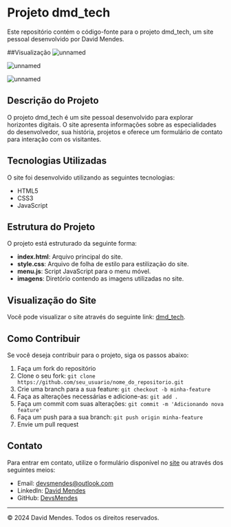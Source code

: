 # Projeto dmd_tech

Este repositório contém o código-fonte para o projeto dmd_tech, um site pessoal desenvolvido por David Mendes.

##Visualização 
![unnamed](https://github.com/DevsMendes/site_perfil/assets/91549193/b440f86c-3dd2-4a85-bbe4-b76173a7665c)

![unnamed](https://github.com/DevsMendes/site_perfil/assets/91549193/2a3005a8-7c96-4c4d-8b8c-31a2c8cce60c)

![unnamed](https://github.com/DevsMendes/site_perfil/assets/91549193/4c9557f8-2d59-44eb-b933-558d309c5f1f)


## Descrição do Projeto

O projeto dmd_tech é um site pessoal desenvolvido para explorar horizontes digitais. O site apresenta informações sobre as especialidades do desenvolvedor, sua história, projetos e oferece um formulário de contato para interação com os visitantes.

## Tecnologias Utilizadas

O site foi desenvolvido utilizando as seguintes tecnologias:

- HTML5
- CSS3
- JavaScript

## Estrutura do Projeto

O projeto está estruturado da seguinte forma:

- **index.html**: Arquivo principal do site.
- **style.css**: Arquivo de folha de estilo para estilização do site.
- **menu.js**: Script JavaScript para o menu móvel.
- **imagens**: Diretório contendo as imagens utilizadas no site.

## Visualização do Site

Você pode visualizar o site através do seguinte link: [dmd_tech](https://devsmendes.github.io/site_perfil/).

## Como Contribuir

Se você deseja contribuir para o projeto, siga os passos abaixo:

1. Faça um fork do repositório
2. Clone o seu fork: `git clone https://github.com/seu_usuario/nome_do_repositorio.git`
3. Crie uma branch para a sua feature: `git checkout -b minha-feature`
4. Faça as alterações necessárias e adicione-as: `git add .`
5. Faça um commit com suas alterações: `git commit -m 'Adicionando nova feature'`
6. Faça um push para a sua branch: `git push origin minha-feature`
7. Envie um pull request

## Contato

Para entrar em contato, utilize o formulário disponível no [site](https://devsmendes.github.io/site_perfil/) ou através dos seguintes meios:

- Email: devsmendes@outlook.com
- LinkedIn: [David Mendes](www.linkedin.com/in/david-mendes-url)
- GitHub: [DevsMendes](https://github.com/DevsMendes)

---

© 2024 David Mendes. Todos os direitos reservados.
